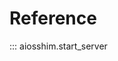 # Reference

<!-- prettier-ignore-start -->

::: aiosshim.start_server

<!-- prettier-ignore-end -->
